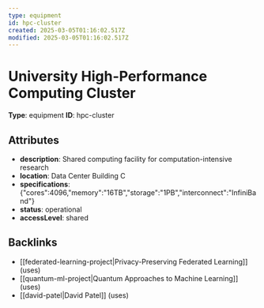 ```yaml
---
type: equipment
id: hpc-cluster
created: 2025-03-05T01:16:02.517Z
modified: 2025-03-05T01:16:02.517Z
---
```


# University High-Performance Computing Cluster

**Type**: equipment
**ID**: hpc-cluster

## Attributes

- **description**: Shared computing facility for computation-intensive research
- **location**: Data Center Building C
- **specifications**: {"cores":4096,"memory":"16TB","storage":"1PB","interconnect":"InfiniBand"}
- **status**: operational
- **accessLevel**: shared

## Backlinks

- [[federated-learning-project|Privacy-Preserving Federated Learning]] (uses)
- [[quantum-ml-project|Quantum Approaches to Machine Learning]] (uses)
- [[david-patel|David Patel]] (uses)

